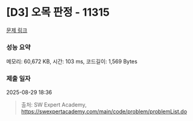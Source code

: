 # [D3] 오목 판정 - 11315 

[문제 링크](https://swexpertacademy.com/main/code/problem/problemDetail.do?contestProbId=AXaSUPYqPYMDFASQ) 

### 성능 요약

메모리: 60,672 KB, 시간: 103 ms, 코드길이: 1,569 Bytes

### 제출 일자

2025-08-29 18:36



> 출처: SW Expert Academy, https://swexpertacademy.com/main/code/problem/problemList.do